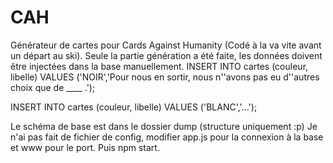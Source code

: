 # CAH
Générateur de cartes pour Cards Against Humanity (Codé à la va vite avant un départ au ski). 
Seule la partie génération a été faite, les données doivent être injectées dans la base manuellement.
INSERT INTO cartes
  (couleur, libelle)
VALUES ('NOIR','Pour nous en sortir, nous n''avons pas eu d''autres choix que de ____ .');

INSERT INTO cartes
  (couleur, libelle)
VALUES ('BLANC','...');

Le schéma de base est dans le dossier dump (structure uniquement :p)
Je n'ai pas fait de fichier de config, modifier app.js pour la connexion à la base et www pour le port. Puis npm start.

